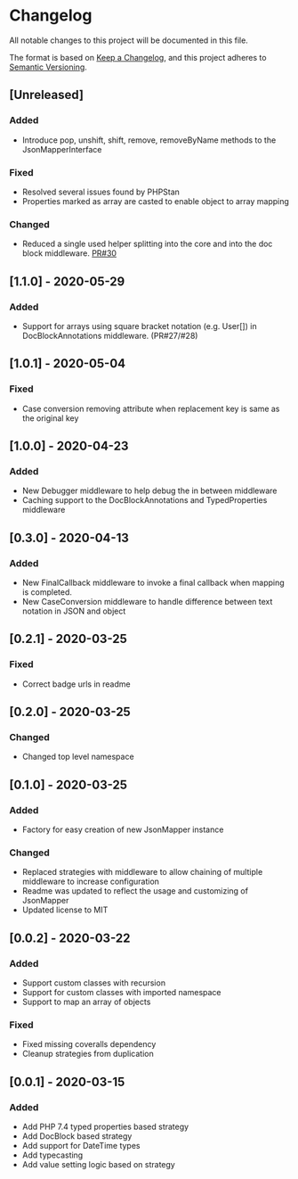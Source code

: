 # Changelog
All notable changes to this project will be documented in this file.

The format is based on [Keep a Changelog](https://keepachangelog.com/en/1.0.0/),
and this project adheres to [Semantic Versioning](https://semver.org/spec/v2.0.0.html).

## [Unreleased]
### Added
- Introduce pop, unshift, shift, remove, removeByName methods to the JsonMapperInterface
### Fixed
- Resolved several issues found by PHPStan
- Properties marked as array are casted to enable object to array mapping
### Changed
- Reduced a single used helper splitting into the core and into the doc block middleware. [PR#30](https://github.com/JsonMapper/JsonMapper/pull/30)

## [1.1.0] - 2020-05-29
### Added 
- Support for arrays using square bracket notation (e.g. User[]) in DocBlockAnnotations middleware. (PR#27/#28)

## [1.0.1] - 2020-05-04
### Fixed
- Case conversion removing attribute when replacement key is same as the original key

## [1.0.0] - 2020-04-23
### Added
- New Debugger middleware to help debug the in between middleware
- Caching support to the DocBlockAnnotations and TypedProperties middleware

## [0.3.0] - 2020-04-13
### Added 
- New FinalCallback middleware to invoke a final callback when mapping is completed.
- New CaseConversion middleware to handle difference between text notation in JSON and object

## [0.2.1] - 2020-03-25
### Fixed
- Correct badge urls in readme

## [0.2.0] - 2020-03-25
### Changed
- Changed top level namespace 

## [0.1.0] - 2020-03-25
### Added
- Factory for easy creation of new JsonMapper instance 
### Changed
- Replaced strategies with middleware to allow chaining of multiple middleware to increase configuration
- Readme was updated to reflect the usage and customizing of JsonMapper
- Updated license to MIT

## [0.0.2] - 2020-03-22
### Added
- Support custom classes with recursion
- Support for custom classes with imported namespace
- Support to map an array of objects
### Fixed
- Fixed missing coveralls dependency
- Cleanup strategies from duplication

## [0.0.1] - 2020-03-15
### Added
- Add PHP 7.4 typed properties based strategy
- Add DocBlock based strategy
- Add support for DateTime types
- Add typecasting
- Add value setting logic based on strategy 